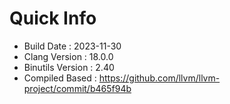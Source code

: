 # Quick Info
* Build Date : 2023-11-30
* Clang Version : 18.0.0
* Binutils Version : 2.40
* Compiled Based : https://github.com/llvm/llvm-project/commit/b465f94b
